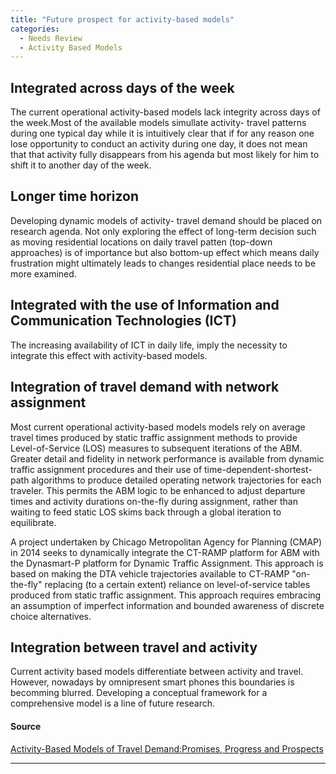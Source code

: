 ```yaml
---
title: "Future prospect for activity-based models"
categories:
  - Needs Review
  - Activity Based Models
---
```


Integrated across days of the week
----------------------------------

The current operational activity-based models lack integrity across days of the week.Most of the available models simullate activity- travel patterns during one typical day while it is intuitively clear that if for any reason one lose opportunity to conduct an activity during one day, it does not mean that that activity fully disappears from his agenda but most likely for him to shift it to another day of the week.

Longer time horizon
-------------------

Developing dynamic models of activity- travel demand should be placed on research agenda. Not only exploring the effect of long-term decision such as moving residential locations on daily travel patten (top-down approaches) is of importance but also bottom-up effect which means daily frustration might ultimately leads to changes residential place needs to be more examined.

Integrated with the use of Information and Communication Technologies (ICT)
---------------------------------------------------------------------------

The increasing availability of ICT in daily life, imply the necessity to integrate this effect with activity-based models.

Integration of travel demand with network assignment
----------------------------------------------------

Most current operational activity-based models models rely on average travel times produced by static traffic assignment methods to provide Level-of-Service (LOS) measures to subsequent iterations of the ABM. Greater detail and fidelity in network performance is available from dynamic traffic assignment procedures and their use of time-dependent-shortest-path algorithms to produce detailed operating network trajectories for each traveler. This permits the ABM logic to be enhanced to adjust departure times and activity durations on-the-fly during assignment, rather than waiting to feed static LOS skims back through a global iteration to equilibrate.

A project undertaken by Chicago Metropolitan Agency for Planning (CMAP) in 2014 seeks to dynamically integrate the CT-RAMP platform for ABM with the Dynasmart-P platform for Dynamic Traffic Assignment. This approach is based on making the DTA vehicle trajectories available to CT-RAMP "on-the-fly" replacing (to a certain extent) reliance on level-of-service tables produced from static traffic assignment. This approach requires embracing an assumption of imperfect information and bounded awareness of discrete choice alternatives.

Integration between travel and activity
---------------------------------------

Current activity based models differentiate between activity and travel. However, nowadays by omnipresent smart phones this boundaries is becomming blurred. Developing a conceptual framework for a comprehensive model is a line of future research.

#### Source

[Activity-Based Models of Travel Demand:Promises, Progress and Prospects](http://www.tandfonline.com/doi/abs/10.1080/12265934.2013.835118#previewand%20Prospects)

------------------------------------------------------------------------

